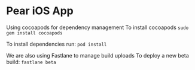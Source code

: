 
# Pear iOS App

Using cocoapods for dependency management
To install cocoapods
`sudo gem install cocoapods`

To install dependencies run:
`pod install`

We are also using Fastlane to manage build uploads
To deploy a new beta build:
`fastlane beta`

